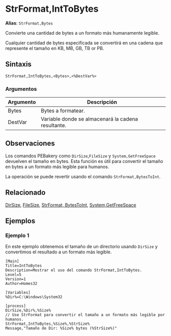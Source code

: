 # StrFormat,IntToBytes

**Alias**: `StrFormat,Bytes`

Convierte una cantidad de bytes a un formato más humanamente legible.

Cualquier cantidad de bytes especificada se convertirá en una cadena que represente el tamaño en KB, MB, GB, TB or PB.

## Sintaxis

```pebakery
StrFormat,IntToBytes,<Bytes>,<%DestVar%>
```

### Argumentos

| Argumento | Descripción |
| --- | --- |
| Bytes | Bytes a formatear. |
| DestVar | Variable donde se almacenará la cadena resultante. |

## Observaciones

Los comandos PEBakery como `DirSize`,`FileSize` y `System,GetFreeSpace` devuelven el tamaño en bytes. Esta función es útil para convertir el tamaño en bytes a un formato más legible para humanos.

La operación se puede revertir usando el comando `StrFormat,BytesToInt`.

## Relacionado

[DirSize](../File/DirSize.md), [FileSize](../File/FileSize.md), [StrFormat, BytesToInt](./BytesToInt), [System,GetFreeSpace](../System/GetFreeSpace.md)

## Ejemplos

### Ejemplo 1

En este ejemplo obtenemos el tamaño de un directorio usando `DirSize` y convertimos el resultado a un formato más legible.

```pebakery
[Main]
Title=IntToBytes
Description=Mostrar el uso del comando StrFormat,IntToBytes.
Level=5
Version=1
Author=Homes32

[Variables]
%Dir%=C:\Windows\System32

[process]
DirSize,%Dir%,%Size%
// Use StrFormat para convertir el tamaño a un formato más legible por humanos.
StrFormat,IntToBytes,%Size%,%StrSize%
Message,"Tamaño de Dir: %Size% bytes (%StrSize%)"
```
